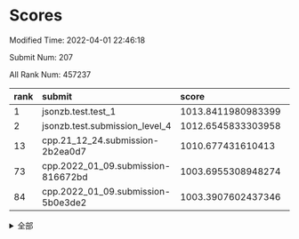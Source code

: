 # Scores

Modified Time: 2022-04-01 22:46:18

Submit Num: 207

All Rank Num: 457237

| rank |               submit               |       score        |       sigma        | pk_num |
| :--- | :--------------------------------- | :----------------- | :----------------- | :----- |
| 1    | jsonzb.test.test_1                 | 1013.8411980983399 | 0.8183948431485392 | 8836   |
| 2    | jsonzb.test.submission_level_4     | 1012.6545833303958 | 0.8201513461406741 | 8834   |
| 13   | cpp.21_12_24.submission-2b2ea0d7   | 1010.677431610413  | 0.7792193420576721 | 8827   |
| 73   | cpp.2022_01_09.submission-816672bd | 1003.6955308948274 | 0.7214561442055639 | 8831   |
| 84   | cpp.2022_01_09.submission-5b0e3de2 | 1003.3907602437346 | 0.717108338182798  | 8837   |


<details>
<summary>全部</summary>

| rank |                 submit                 |       score        |       sigma        | pk_num |
| :--- | :------------------------------------- | :----------------- | :----------------- | :----- |
| 1    | jsonzb.test.test_1                     | 1013.8411980983399 | 0.8183948431485392 | 8836   |
| 2    | jsonzb.test.submission_level_4         | 1012.6545833303958 | 0.8201513461406741 | 8834   |
| 3    | gobigger.level_3.submission_level_3_13 | 1011.7544113977207 | 0.7753838539646778 | 8831   |
| 4    | gobigger.level_3.submission_level_3_48 | 1011.7522424648392 | 0.7656503279242121 | 8839   |
| 5    | gobigger.level_3.submission_level_3_20 | 1011.457005207419  | 0.7595290166331851 | 8837   |
| 6    | gobigger.level_3.submission_level_3_16 | 1011.2891699442325 | 0.7797475207534129 | 8838   |
| 7    | gobigger.level_3.submission_level_3_25 | 1011.0381340046328 | 0.7503023560410518 | 8836   |
| 8    | gobigger.level_3.submission_level_3_9  | 1011.0205648466344 | 0.7729890419384179 | 8836   |
| 9    | gobigger.level_3.submission_level_3_37 | 1011.0055118197522 | 0.7731187284705162 | 8831   |
| 10   | gobigger.level_3.submission_level_3_0  | 1010.9782476808407 | 0.7497580527068991 | 8833   |
| 11   | gobigger.level_3.submission_level_3_7  | 1010.9648408026471 | 0.8001597390779212 | 8835   |
| 12   | gobigger.level_3.submission_level_3_38 | 1010.8373307649546 | 0.7543541401876259 | 8833   |
| 13   | cpp.21_12_24.submission-2b2ea0d7       | 1010.677431610413  | 0.7792193420576721 | 8827   |
| 14   | gobigger.level_3.submission_level_3_12 | 1010.5408198171286 | 0.7563885793010153 | 8835   |
| 15   | gobigger.level_3.submission_level_3_41 | 1010.5018607796197 | 0.7477799989221582 | 8844   |
| 16   | gobigger.level_3.submission_level_3_39 | 1010.477830224094  | 0.7526544720816543 | 8833   |
| 17   | gobigger.level_3.submission_level_3_31 | 1010.4454097673207 | 0.7503180475515473 | 8834   |
| 18   | gobigger.level_3.submission_level_3_8  | 1010.4424512189111 | 0.753566849711761  | 8835   |
| 19   | gobigger.level_3.submission_level_3_36 | 1010.3962590947365 | 0.7873098498728862 | 8836   |
| 20   | gobigger.level_3.submission_level_3_28 | 1010.3242425336884 | 0.7528919349759531 | 8835   |
| 21   | gobigger.level_3.submission_level_3_1  | 1010.2160901288263 | 0.7800239576588288 | 8837   |
| 22   | gobigger.level_3.submission_level_3_45 | 1010.2127236842508 | 0.7489539762783283 | 8842   |
| 23   | gobigger.level_3.submission_level_3_14 | 1010.1645272076278 | 0.7426925681443693 | 8837   |
| 24   | gobigger.level_3.submission_level_3_26 | 1010.1573416984315 | 0.7859159139493248 | 8834   |
| 25   | gobigger.level_3.submission_level_3_34 | 1010.1015695678442 | 0.7701602672020278 | 8830   |
| 26   | gobigger.level_3.submission_level_3_6  | 1010.0122853584219 | 0.7680127441313854 | 8837   |
| 27   | gobigger.level_3.submission_level_3_47 | 1010.0049877546143 | 0.7569927150153591 | 8839   |
| 28   | gobigger.level_3.submission_level_3_10 | 1009.9812364437959 | 0.7476693767838545 | 8834   |
| 29   | gobigger.level_3.submission_level_3_23 | 1009.943073028743  | 0.7373085969921938 | 8831   |
| 30   | gobigger.level_3.submission_level_3_3  | 1009.8868040048155 | 0.7516082448463248 | 8834   |
| 31   | gobigger.level_3.submission_level_3_11 | 1009.8811653636952 | 0.7364385803926999 | 8835   |
| 32   | gobigger.level_3.submission_level_3_30 | 1009.826717430825  | 0.7520971651059672 | 8835   |
| 33   | gobigger.level_3.submission_level_3_24 | 1009.8093374241561 | 0.7580749972526347 | 8835   |
| 34   | gobigger.level_3.submission_level_3_22 | 1009.8056431039838 | 0.7565729329595898 | 8837   |
| 35   | gobigger.level_3.submission_level_3_2  | 1009.7932361603962 | 0.7558457480929394 | 8836   |
| 36   | gobigger.level_3.submission_level_3_35 | 1009.746434503499  | 0.7364056890826137 | 8839   |
| 37   | gobigger.level_3.submission_level_3_15 | 1009.6967588894786 | 0.7525118713840118 | 8831   |
| 38   | gobigger.level_3.submission_level_3_27 | 1009.6764434417254 | 0.7468354035293723 | 8834   |
| 39   | gobigger.level_3.submission_level_3_4  | 1009.6698670973188 | 0.7588413940679484 | 8838   |
| 40   | gobigger.level_3.submission_level_3_29 | 1009.6094742708681 | 0.7569140360232794 | 8836   |
| 41   | gobigger.level_3.submission_level_3_32 | 1009.6027033297221 | 0.7659773217511503 | 8837   |
| 42   | gobigger.level_3.submission_level_3_46 | 1009.4759464197766 | 0.7625235133019496 | 8833   |
| 43   | gobigger.level_3.submission_level_3_18 | 1009.4464275912507 | 0.76242489796985   | 8838   |
| 44   | gobigger.level_3.submission_level_3_21 | 1009.4109668691243 | 0.73659168277589   | 8836   |
| 45   | gobigger.level_3.submission_level_3_49 | 1009.3510993112039 | 0.7609198318446083 | 8835   |
| 46   | gobigger.level_3.submission_level_3_40 | 1009.28845972287   | 0.7512328120781117 | 8838   |
| 47   | gobigger.level_3.submission_level_3_19 | 1009.0974120085824 | 0.7515630126125689 | 8834   |
| 48   | gobigger.level_3.submission_level_3_5  | 1008.8793197379564 | 0.750120114277489  | 8835   |
| 49   | gobigger.level_3.submission_level_3_44 | 1008.6576887627898 | 0.7634335573125794 | 8833   |
| 50   | gobigger.level_3.submission_level_3_33 | 1008.6022969430016 | 0.7365399281016597 | 8833   |
| 51   | gobigger.level_3.submission_level_3_43 | 1008.4979028460268 | 0.7436870141816216 | 8837   |
| 52   | gobigger.level_3.submission_level_3_42 | 1008.0358100707019 | 0.7415443124399445 | 8835   |
| 53   | gobigger.level_3.submission_level_3_17 | 1007.182551370429  | 0.7334408264559001 | 8837   |
| 54   | gobigger.level_1.submission_level_1_41 | 1005.0948133374488 | 0.7247069184951105 | 8840   |
| 55   | gobigger.level_1.submission_level_1_28 | 1004.7826353065373 | 0.7225099947061676 | 8839   |
| 56   | gobigger.level_1.submission_level_1_0  | 1004.4431648337337 | 0.7326430275715102 | 8836   |
| 57   | gobigger.level_1.submission_level_1_36 | 1004.433683176238  | 0.7286780195031719 | 8837   |
| 58   | gobigger.level_1.submission_level_1_43 | 1004.3887160415421 | 0.7229985864217985 | 8834   |
| 59   | gobigger.level_1.submission_level_1_47 | 1004.2319954675258 | 0.7225970070417913 | 8838   |
| 60   | gobigger.level_1.submission_level_1_33 | 1004.1783780613188 | 0.713098790254815  | 8830   |
| 61   | gobigger.level_1.submission_level_1_24 | 1004.1482636441423 | 0.713804933969171  | 8839   |
| 62   | gobigger.level_1.submission_level_1_44 | 1004.0589953630188 | 0.7161560226342686 | 8834   |
| 63   | gobigger.level_1.submission_level_1_22 | 1004.0289109717027 | 0.7103506143735834 | 8834   |
| 64   | gobigger.level_1.submission_level_1_30 | 1004.0023054369656 | 0.7190483079773551 | 8835   |
| 65   | gobigger.level_1.submission_level_1_26 | 1003.9918060840182 | 0.7112806745921836 | 8835   |
| 66   | gobigger.level_1.submission_level_1_35 | 1003.8795691956988 | 0.7188282313026257 | 8838   |
| 67   | gobigger.level_1.submission_level_1_39 | 1003.8744751367901 | 0.7233313527705847 | 8838   |
| 68   | gobigger.level_1.submission_level_1_37 | 1003.8720962006988 | 0.7119499496377999 | 8836   |
| 69   | gobigger.level_1.submission_level_1_9  | 1003.8478840836392 | 0.7178407181249497 | 8834   |
| 70   | gobigger.level_1.submission_level_1_29 | 1003.8055000477212 | 0.7205809849764884 | 8841   |
| 71   | gobigger.level_1.submission_level_1_32 | 1003.7113505433874 | 0.7135331302084077 | 8834   |
| 72   | gobigger.level_1.submission_level_1_18 | 1003.7085456616906 | 0.7125159177758389 | 8836   |
| 73   | cpp.2022_01_09.submission-816672bd     | 1003.6955308948274 | 0.7214561442055639 | 8831   |
| 74   | gobigger.level_1.submission_level_1_5  | 1003.5825604785044 | 0.7161291758419039 | 8836   |
| 75   | gobigger.level_1.submission_level_1_34 | 1003.5805982958781 | 0.7062462447819312 | 8835   |
| 76   | gobigger.level_1.submission_level_1_23 | 1003.5782989621197 | 0.7053917661123326 | 8837   |
| 77   | gobigger.level_1.submission_level_1_11 | 1003.5398373815236 | 0.729412258406843  | 8842   |
| 78   | gobigger.level_1.submission_level_1_13 | 1003.5141943258002 | 0.7063271571991784 | 8829   |
| 79   | gobigger.level_1.submission_level_1_40 | 1003.506944443836  | 0.7069386810268805 | 8835   |
| 80   | gobigger.level_1.submission_level_1_6  | 1003.4451143539678 | 0.7066854398405081 | 8838   |
| 81   | gobigger.level_1.submission_level_1_48 | 1003.4105204768583 | 0.7076844150636489 | 8832   |
| 82   | gobigger.level_1.submission_level_1_49 | 1003.3960592832262 | 0.7186788030442217 | 8838   |
| 83   | gobigger.level_1.submission_level_1_19 | 1003.3927583837686 | 0.7101644806411636 | 8836   |
| 84   | cpp.2022_01_09.submission-5b0e3de2     | 1003.3907602437346 | 0.717108338182798  | 8837   |
| 85   | gobigger.level_1.submission_level_1_12 | 1003.3581024423203 | 0.7132828772254132 | 8837   |
| 86   | gobigger.level_1.submission_level_1_4  | 1003.2845524193139 | 0.7104780375690956 | 8838   |
| 87   | gobigger.level_1.submission_level_1_46 | 1003.2810630291507 | 0.7097665315661622 | 8834   |
| 88   | gobigger.level_1.submission_level_1_25 | 1003.276528953134  | 0.7212277032248279 | 8833   |
| 89   | gobigger.level_1.submission_level_1_16 | 1003.2660705574746 | 0.7202362733796166 | 8836   |
| 90   | gobigger.level_1.submission_level_1_1  | 1003.1484598191674 | 0.7142233329711817 | 8835   |
| 91   | gobigger.level_1.submission_level_1_38 | 1003.1481024809796 | 0.7230896364230281 | 8841   |
| 92   | gobigger.level_1.submission_level_1_31 | 1003.1426848537262 | 0.7128230442152323 | 8829   |
| 93   | gobigger.level_1.submission_level_1_15 | 1003.1210378099415 | 0.720438788742989  | 8834   |
| 94   | gobigger.level_1.submission_level_1_20 | 1003.1192924544182 | 0.7158205379885049 | 8838   |
| 95   | gobigger.level_1.submission_level_1_3  | 1003.0484854098847 | 0.7141170153295068 | 8842   |
| 96   | gobigger.level_1.submission_level_1_17 | 1003.016157005902  | 0.7187390801112788 | 8837   |
| 97   | gobigger.level_1.submission_level_1_8  | 1003.0023708006161 | 0.7200691873355196 | 8836   |
| 98   | gobigger.level_1.submission_level_1_21 | 1002.8842666450495 | 0.7162064331700546 | 8838   |
| 99   | gobigger.level_1.submission_level_1_27 | 1002.8705512828659 | 0.7201629267598584 | 8835   |
| 100  | gobigger.level_1.submission_level_1_14 | 1002.7671348343749 | 0.7150769835020487 | 8834   |
| 101  | gobigger.level_1.submission_level_1_2  | 1002.7651483560904 | 0.7147344501021249 | 8830   |
| 102  | gobigger.level_1.submission_level_1_7  | 1002.6826675933133 | 0.7213673977101023 | 8838   |
| 103  | gobigger.level_1.submission_level_1_42 | 1002.4739228839436 | 0.711791693356708  | 8835   |
| 104  | gobigger.level_1.submission_level_1_45 | 1002.4031141445313 | 0.7086632983437743 | 8837   |
| 105  | gobigger.level_1.submission_level_1_10 | 1002.2973553489387 | 0.7068515058144038 | 8831   |
| 106  | gobigger.random.submission_random_42   | 998.370149369287   | 0.7027609074430523 | 8837   |
| 107  | gobigger.random.submission_random_38   | 997.7570545542179  | 0.7064980704355566 | 8836   |
| 108  | gobigger.random.submission_random_18   | 997.2807660027661  | 0.7131251825710846 | 8838   |
| 109  | gobigger.random.submission_random_35   | 997.191547236133   | 0.7019338303385017 | 8838   |
| 110  | gobigger.random.submission_random_48   | 996.7592158879803  | 0.709216284478882  | 8832   |
| 111  | gobigger.random.submission_random_30   | 996.63854708823    | 0.7133958439988748 | 8833   |
| 112  | gobigger.random.submission_random_39   | 996.482576135415   | 0.717608248914078  | 8827   |
| 113  | gobigger.random.submission_random_45   | 996.4633486482672  | 0.7021822797318436 | 8840   |
| 114  | gobigger.random.submission_random_31   | 996.457272092138   | 0.7061264342200636 | 8835   |
| 115  | gobigger.random.submission_random_9    | 996.33822311081    | 0.7271634221061684 | 8834   |
| 116  | gobigger.random.submission_random_17   | 996.3136308902867  | 0.6945637748742781 | 8837   |
| 117  | gobigger.random.submission_random_29   | 996.2638644576264  | 0.6954494023225049 | 8837   |
| 118  | gobigger.random.submission_random_10   | 996.2231033515889  | 0.7174396056292699 | 8838   |
| 119  | gobigger.random.submission_random_40   | 996.2172674558465  | 0.7186759332612951 | 8838   |
| 120  | gobigger.random.submission_random_1    | 996.213614912469   | 0.7094575129999554 | 8838   |
| 121  | gobigger.random.submission_random_22   | 996.172948862422   | 0.7101040323593859 | 8832   |
| 122  | gobigger.random.submission_random_2    | 996.136139402244   | 0.7154374280295068 | 8836   |
| 123  | gobigger.random.submission_random_36   | 996.0813668666352  | 0.7080907293343742 | 8831   |
| 124  | gobigger.random.submission_random_7    | 996.0704893760095  | 0.7020974724829441 | 8842   |
| 125  | gobigger.random.submission_random_8    | 996.0227596787921  | 0.7187973227062481 | 8839   |
| 126  | gobigger.random.submission_random_47   | 996.0019180381063  | 0.7121112545032551 | 8833   |
| 127  | gobigger.random.submission_random_32   | 995.9824501312617  | 0.7123970738606922 | 8834   |
| 128  | gobigger.random.submission_random_4    | 995.9760343068534  | 0.7068832355454265 | 8836   |
| 129  | gobigger.random.submission_random_20   | 995.9519548611474  | 0.713622721127917  | 8838   |
| 130  | gobigger.random.submission_random_26   | 995.941280134217   | 0.7223029933136259 | 8841   |
| 131  | gobigger.random.submission_random_11   | 995.9345792060375  | 0.7078002864972861 | 8838   |
| 132  | gobigger.random.submission_random_6    | 995.9164165857463  | 0.7062785919562063 | 8832   |
| 133  | gobigger.random.submission_random_16   | 995.9061057174473  | 0.7232239737228127 | 8836   |
| 134  | gobigger.random.submission_random_28   | 995.8306644788003  | 0.7042361794755564 | 8836   |
| 135  | gobigger.random.submission_random_3    | 995.8147538230263  | 0.7094396556380883 | 8836   |
| 136  | gobigger.random.submission_random_21   | 995.7706471760068  | 0.7130182152871124 | 8838   |
| 137  | gobigger.random.submission_random_27   | 995.6579777737732  | 0.7221935215346051 | 8833   |
| 138  | gobigger.random.submission_random_25   | 995.6473501908763  | 0.715161335998098  | 8836   |
| 139  | gobigger.random.submission_random_37   | 995.6370632763337  | 0.7156652472631089 | 8835   |
| 140  | gobigger.random.submission_random_0    | 995.6329597748917  | 0.705391712323009  | 8836   |
| 141  | gobigger.random.submission_random_43   | 995.6158733316196  | 0.7241853187176147 | 8835   |
| 142  | gobigger.random.submission_random_12   | 995.606263732709   | 0.7238585883145824 | 8834   |
| 143  | gobigger.random.submission_random_46   | 995.5324520026071  | 0.7190632056782167 | 8832   |
| 144  | gobigger.random.submission_random_5    | 995.5206930013208  | 0.7272807171788932 | 8833   |
| 145  | gobigger.random.submission_random_15   | 995.4862599974462  | 0.7108772206145971 | 8839   |
| 146  | gobigger.random.submission_random_49   | 995.4810786153321  | 0.7290372609393869 | 8836   |
| 147  | gobigger.random.submission_random_44   | 995.370177932227   | 0.7083225148816492 | 8835   |
| 148  | gobigger.random.submission_random_34   | 995.330322423123   | 0.7161123436006707 | 8834   |
| 149  | gobigger.random.submission_random_13   | 995.3121905751112  | 0.7235770640297485 | 8835   |
| 150  | gobigger.random.submission_random_23   | 995.2706621239824  | 0.7054749295879398 | 8835   |
| 151  | gobigger.random.submission_random_19   | 995.2528054436303  | 0.70485844639036   | 8837   |
| 152  | gobigger.random.submission_random_33   | 994.7916286666092  | 0.7008813857632056 | 8841   |
| 153  | gobigger.random.submission_random_41   | 994.7378010103226  | 0.7120797993956146 | 8839   |
| 154  | gobigger.random.submission_random_24   | 994.4348805188504  | 0.7271547639243122 | 8836   |
| 155  | gobigger.level_2.submission_level_2_6  | 994.076348486342   | 0.7175532551776493 | 8838   |
| 156  | gobigger.random.submission_random_14   | 994.0105433725736  | 0.7150178269933567 | 8838   |
| 157  | gobigger.level_2.submission_level_2_15 | 993.2336782736387  | 0.7404658785443772 | 8842   |
| 158  | gobigger.level_2.submission_level_2_47 | 993.2037535698046  | 0.7339787254775283 | 8836   |
| 159  | gobigger.level_2.submission_level_2_11 | 993.1678964675228  | 0.7423457025957734 | 8838   |
| 160  | gobigger.level_2.submission_level_2_10 | 993.1487399305267  | 0.7383010965054174 | 8835   |
| 161  | gobigger.level_2.submission_level_2_34 | 992.9414320008992  | 0.7343665134126646 | 8837   |
| 162  | gobigger.level_2.submission_level_2_25 | 992.9222514888671  | 0.7357790361804012 | 8832   |
| 163  | gobigger.level_2.submission_level_2_33 | 992.8059017504456  | 0.7272567833730237 | 8833   |
| 164  | gobigger.level_2.submission_level_2_43 | 992.7513387282108  | 0.739273851754945  | 8830   |
| 165  | gobigger.level_2.submission_level_2_31 | 992.727864922045   | 0.7205839757792085 | 8833   |
| 166  | gobigger.level_2.submission_level_2_21 | 992.6775714249166  | 0.7411339417229559 | 8841   |
| 167  | gobigger.level_2.submission_level_2_35 | 992.6317906476545  | 0.7465231847448669 | 8839   |
| 168  | gobigger.level_2.submission_level_2_0  | 992.6039954882059  | 0.7474877469803951 | 8834   |
| 169  | gobigger.level_2.submission_level_2_38 | 992.5934426116665  | 0.746618387999202  | 8834   |
| 170  | gobigger.level_2.submission_level_2_12 | 992.583215519027   | 0.7298599532002286 | 8836   |
| 171  | gobigger.level_2.submission_level_2_42 | 992.5677465759271  | 0.7317437817253565 | 8837   |
| 172  | gobigger.level_2.submission_level_2_24 | 992.5501683236876  | 0.7220292100861957 | 8834   |
| 173  | gobigger.level_2.submission_level_2_39 | 992.5127296265256  | 0.7380167073271922 | 8836   |
| 174  | gobigger.level_2.submission_level_2_27 | 992.4967637621189  | 0.7401185046566053 | 8831   |
| 175  | gobigger.level_2.submission_level_2_30 | 992.4756668945872  | 0.7480326386513043 | 8832   |
| 176  | gobigger.level_2.submission_level_2_48 | 992.4576855137093  | 0.7462792842337481 | 8831   |
| 177  | gobigger.level_2.submission_level_2_7  | 992.4072379904036  | 0.7371633385044397 | 8841   |
| 178  | gobigger.level_2.submission_level_2_36 | 992.4043159549952  | 0.7371874366964096 | 8837   |
| 179  | gobigger.level_2.submission_level_2_8  | 992.3816396608909  | 0.7205512810010731 | 8840   |
| 180  | gobigger.level_2.submission_level_2_20 | 992.2092496624728  | 0.7356617455058333 | 8832   |
| 181  | gobigger.level_2.submission_level_2_1  | 992.157766618726   | 0.7516066389196158 | 8831   |
| 182  | gobigger.level_2.submission_level_2_28 | 992.0806229335435  | 0.7377716468808285 | 8836   |
| 183  | gobigger.level_2.submission_level_2_18 | 992.0509994052424  | 0.7261154059563354 | 8834   |
| 184  | gobigger.level_2.submission_level_2_44 | 992.0025387619064  | 0.742267157889915  | 8832   |
| 185  | gobigger.level_2.submission_level_2_16 | 991.9929158823376  | 0.7596008371498585 | 8833   |
| 186  | gobigger.level_2.submission_level_2_29 | 991.9876373133725  | 0.7324729111318384 | 8836   |
| 187  | gobigger.level_2.submission_level_2_17 | 991.9579275662433  | 0.748970211158099  | 8838   |
| 188  | gobigger.level_2.submission_level_2_5  | 991.948955089565   | 0.7573131927375146 | 8833   |
| 189  | gobigger.level_2.submission_level_2_14 | 991.9168019912156  | 0.7421663445480992 | 8833   |
| 190  | gobigger.level_2.submission_level_2_19 | 991.7426726242152  | 0.7646984841351867 | 8838   |
| 191  | gobigger.level_2.submission_level_2_46 | 991.7326585316928  | 0.7631860553305112 | 8835   |
| 192  | gobigger.level_2.submission_level_2_40 | 991.7289389780433  | 0.7494943633038434 | 8833   |
| 193  | gobigger.level_2.submission_level_2_2  | 991.6892258170482  | 0.7562364576994297 | 8831   |
| 194  | gobigger.level_2.submission_level_2_37 | 991.576071191397   | 0.736699414161362  | 8837   |
| 195  | gobigger.level_2.submission_level_2_23 | 991.3578195358414  | 0.7431771733831938 | 8831   |
| 196  | gobigger.level_2.submission_level_2_32 | 991.2837951879908  | 0.7496452667885765 | 8839   |
| 197  | gobigger.level_2.submission_level_2_45 | 991.1859261855996  | 0.7405996256175907 | 8833   |
| 198  | gobigger.level_2.submission_level_2_26 | 991.1617641778732  | 0.7686713774146499 | 8833   |
| 199  | gobigger.level_2.submission_level_2_41 | 991.0469666721106  | 0.7477290665246453 | 8831   |
| 200  | gobigger.level_2.submission_level_2_3  | 990.8817260307371  | 0.742310410869326  | 8839   |
| 201  | gobigger.level_2.submission_level_2_22 | 990.8637325451191  | 0.7540694414045277 | 8836   |
| 202  | gobigger.level_2.submission_level_2_4  | 990.853261452598   | 0.7731962352345542 | 8838   |
| 203  | gobigger.level_2.submission_level_2_13 | 990.6608517715231  | 0.7521750346007097 | 8837   |
| 204  | gobigger.level_2.submission_level_2_49 | 990.5750970273698  | 0.7658051367474298 | 8825   |
| 205  | gobigger.level_2.submission_level_2_9  | 990.1367664969167  | 0.7728171561222268 | 8842   |
| 206  | gobigger.none.submission_none_0        | 975.9473192813489  | 1.4390298235724535 | 8832   |
| 207  | gobigger.none.submission_none_1        | 974.5087312341541  | 1.7208731565728312 | 8839   |

</details>